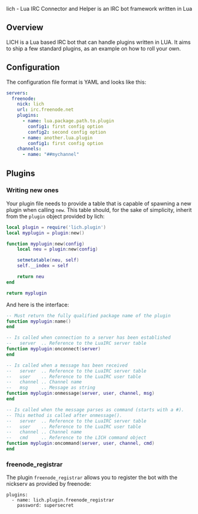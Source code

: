lich - Lua IRC Connector and Helper is an IRC bot framework written in Lua

## Overview

LICH is a Lua based IRC bot that can handle plugins written in LUA. It
aims to ship a few standard plugins, as an example on how to roll your
own.

## Configuration

The configuration file format is YAML and looks like this:

```yaml
servers:
  freenode:
    nick: lich
    url: irc.freenode.net
    plugins:
      - name: lua.package.path.to.plugin
        config1: first config option
        config2: second config option
      - name: another.lua.plugin
        config1: first config option
    channels:
      - name: "##mychannel"
```

## Plugins

### Writing new ones

Your plugin file needs to provide a table that is capable of spawning
a new plugin when calling ```new```. This table should, for the sake of
simplicity, inherit from the ```plugin``` object provided by lich:

```lua
local plugin = require('lich.plugin')
local myplugin = plugin:new()

function myplugin:new(config)
    local neu = plugin:new(config)

    setmetatable(neu, self)
    self.__index = self

    return neu
end

return myplugin
```

And here is the interface:

```lua
-- Must return the fully qualified package name of the plugin
function myplugin:name()
end

-- Is called when connection to a server has been established
--   server  .. Reference to the LuaIRC server table
function myplugin:onconnect(server)
end

-- Is called when a message has been received
--   server  .. Reference to the LuaIRC server table
--   user    .. Reference to the LuaIRC user table
--   channel .. Channel name
--   msg     .. Message as string
function myplugin:onmessage(server, user, channel, msg)
end

-- Is called when the message parses as command (starts with a #).
-- This method is called after onmessage().
--   server  .. Reference to the LuaIRC server table
--   user    .. Reference to the LuaIRC user table
--   channel .. Channel name
--   cmd     .. Reference to the LICH command object
function myplugin:oncommand(server, user, channel, cmd)
end
```

### freenode_registrar

The plugin ```freenode_registrar``` allows you to register the bot
with the nickserv as provided by freenode:

```
plugins:
  - name: lich.plugin.freenode_registrar
    password: supersecret
```
